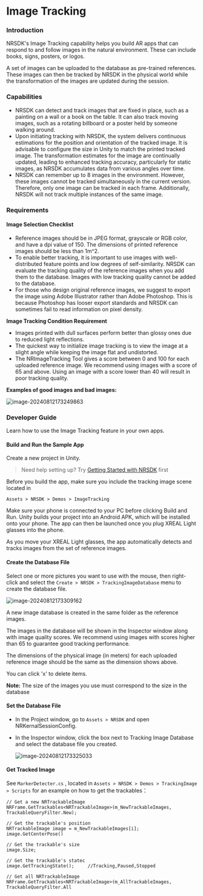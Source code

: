 # Image Tracking

### Introduction

NRSDK's Image Tracking capability helps you build AR apps that can respond to and follow images in the natural environment. These can include books, signs, posters, or logos.

A set of images can be uploaded to the database as pre-trained references. These images can then be tracked by NRSDK in the physical world while the transformation of the images are updated during the session.

### Capabilities

- NRSDK can detect and track images that are fixed in place, such as a painting on a wall or a book on the table. It can also track moving images, such as a rotating billboard or a poster held by someone walking around.
- Upon initiating tracking with NRSDK, the system delivers continuous estimations for the position and orientation of the tracked image. It is advisable to configure the size in Unity to match the printed tracked image. The transformation estimates for the image are continually updated, leading to enhanced tracking accuracy, particularly for static images, as NRSDK accumulates data from various angles over time.
- NRSDK can remember up to 8 images in the environment. However, these images cannot be tracked simultaneously in the current version. Therefore, only one image can be tracked in each frame. Additionally, NRSDK will not track multiple instances of the same image.

### Requirements

#### Image Selection Checklist

- Reference images should be in JPEG format, grayscale or RGB color, and have a dpi value of 150. The dimensions of printed reference images should be less than 1m^2.
- To enable better tracking, it is important to use images with well-distributed feature points and low degrees of self-similarity. NRSDK can evaluate the tracking quality of the reference images when you add them to the database. Images with low tracking quality cannot be added to the database.
- For those who design original reference images, we suggest to export the image using Adobe Illustrator rather than Adobe Photoshop. This is because Photoshop has looser export standards and NRSDK can sometimes fail to read information on pixel density.

**Image Tracking Condition Requirement**

- Images printed with dull surfaces perform better than glossy ones due to reduced light reflections.
- The quickest way to initialize image tracking is to view the image at a slight angle while keeping the image flat and undistorted.
- The NRImageTracking Tool gives a score between 0 and 100 for each uploaded reference image. We recommend using images with a score of 65 and above. Using an image with a score lower than 40 will result in poor tracking quality.

**Examples of good images and bad images:**

![image-20240812173249863](https://pub-8dffc52979c34362aa2dbe3a43f0792a.r2.dev/image-20240812173249863.png)

### Developer Guide

Learn how to use the Image Tracking feature in your own apps.

#### Build and Run the Sample App

Create a new project in Unity.

> Need help setting up? Try [Getting Started with NRSDK](../02_Getting%20Started%20with%20NRSDK.md) first

Before you build the app, make sure you include the tracking image scene located in

```
Assets > NRSDK > Demos > ImageTracking
```

Make sure your phone is connected to your PC before clicking Build and Run. Unity builds your project into an Android APK, which will be installed onto your phone. The app can then be launched once you plug XREAL Light glasses into the phone.

As you move your XREAL Light glasses, the app automatically detects and tracks images from the set of reference images.

#### Create the Database File

Select one or more pictures you want to use with the mouse, then right-click and select the `Create > NRSDK > TrackingImageDatabase` menu to create the database file.

![image-20240812173309162](https://pub-8dffc52979c34362aa2dbe3a43f0792a.r2.dev/image-20240812173309162.png)

A new image database is created in the same folder as the reference images.

The images in the database will be shown in the Inspector window along with image quality scores. We recommend using images with scores higher than 65 to guarantee good tracking performance.

The dimensions of the physical image (in meters) for each uploaded reference image should be the same as the dimension shows above.

You can click 'x' to delete items.

**Note:** The size of the images you use must correspond to the size in the database

#### Set the Database File

- In the Project window, go to `Assets > NRSDK` and open NRKernalSessionConfig.

- In the Inspector window, click the box next to Tracking Image Database and select the database file you created.

  ![image-20240812173325033](https://pub-8dffc52979c34362aa2dbe3a43f0792a.r2.dev/image-20240812173325033.png)

#### Get Tracked Image

See `MarkerDetecter.cs` , located in `Assets > NRSDK > Demos > TrackingImage > Scripts` for an example on how to get the trackables：

```
// Get a new NRTrackableImage
NRFrame.GetTrackables<NRTrackableImage>(m_NewTrackableImages, TrackableQueryFilter.New);

// Get the trackable's position
NRTrackableImage image = m_NewTrackableImages[i];
image.GetCenterPose()

// Get the trackable's size
image.Size;

// Get the trackable's statec
image.GetTrackingState();     //Tracking,Paused,Stopped

// Get all NRTrackableImage
NRFrame.GetTrackables<NRTrackableImage>(m_AllTrackableImages, TrackableQueryFilter.All
```
